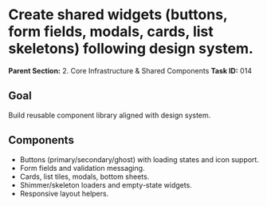 # Create shared widgets (buttons, form fields, modals, cards, list skeletons) following design system.

**Parent Section:** 2. Core Infrastructure & Shared Components
**Task ID:** 014

## Goal
Build reusable component library aligned with design system.

## Components
- Buttons (primary/secondary/ghost) with loading states and icon support.
- Form fields and validation messaging.
- Cards, list tiles, modals, bottom sheets.
- Shimmer/skeleton loaders and empty-state widgets.
- Responsive layout helpers.
